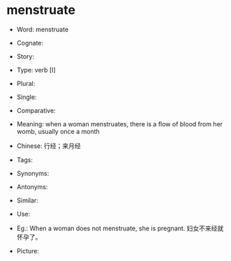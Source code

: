 # menstruate

- Word: menstruate
- Cognate: 
- Story: 

- Type: verb [I]
- Plural: 
- Single: 
- Comparative: 
- Meaning: when a woman menstruates, there is a flow of blood from her womb, usually once a month
- Chinese: 行经；来月经
- Tags: 
- Synonyms: 
- Antonyms: 
- Similar: 
- Use: 
- Eg.: When a woman does not menstruate, she is pregnant. 妇女不来经就怀孕了。
- Picture: 


